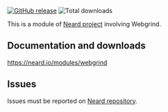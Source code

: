 [![GitHub release](https://img.shields.io/github/release/neard/module-webgrind.svg?style=flat-square)](https://github.com/neard/module-webgrind/releases/latest)
![Total downloads](https://img.shields.io/github/downloads/neard/module-webgrind/total.svg?style=flat-square)

This is a module of [Neard project](https://github.com/neard/neard) involving Webgrind.

## Documentation and downloads

https://neard.io/modules/webgrind

## Issues

Issues must be reported on [Neard repository](https://github.com/neard/neard/issues).
